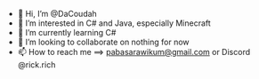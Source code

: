 - 👋 Hi, I’m @DaCoudah
- 👀 I’m interested in C# and Java, especially Minecraft
- 🌱 I’m currently learning C#
- 💞️ I’m looking to collaborate on nothing for now
- 📫 How to reach me ==>  pabasarawikum@gmail.com or Discord @rick.rich

<!---
DaCoudah/DaCoudah is a ✨ special ✨ repository because its `README.md` (this file) appears on your GitHub profile.
You can click the Preview link to take a look at your changes.
--->
